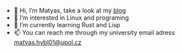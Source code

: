 - 👋 Hi, I’m Matyas, take a look at my [blog](https://hyblm.gitlab.io/site)
- 👀 I’m interested in Linux and programing
- 🌱 I’m currently learning Rust and Lisp
- 📫 You can reach me through my university email adress matyas.hybl01@upol.cz
